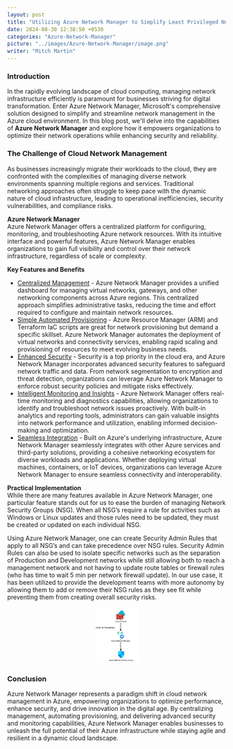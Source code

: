 ```yaml
---
layout: post
title: "Utilizing Azure Network Manager to Simplify Least Privileged Networking"
date: 2024-08-30 12:38:50 +0530
categories: "Azure-Network-Manager"
picture: "../images/Azure-Network-Manager/image.png"
writer: "Mitch Martin"
---
```


### **Introduction**

In the rapidly evolving landscape of cloud computing, managing network infrastructure efficiently is paramount for businesses striving for digital transformation. Enter Azure Network Manager, Microsoft's comprehensive solution designed to simplify and streamline network management in the Azure cloud environment. In this blog post, we'll delve into the capabilities of **Azure Network Manager** and explore how it empowers organizations to optimize their network operations while enhancing security and reliability.

### **The Challenge of Cloud Network Management**

As businesses increasingly migrate their workloads to the cloud, they are confronted with the complexities of managing diverse network environments spanning multiple regions and services. Traditional networking approaches often struggle to keep pace with the dynamic nature of cloud infrastructure, leading to operational inefficiencies, security vulnerabilities, and compliance risks.

**Azure Network Manager** \
Azure Network Manager offers a centralized platform for configuring, monitoring, and troubleshooting Azure network resources. With its intuitive interface and powerful features, Azure Network Manager enables organizations to gain full visibility and control over their network infrastructure, regardless of scale or complexity.

**Key Features and Benefits**

- <span style="text-decoration:underline;">Centralized Management</span> - Azure Network Manager provides a unified dashboard for managing virtual networks, gateways, and other networking components across Azure regions. This centralized approach simplifies administrative tasks, reducing the time and effort required to configure and maintain network resources.
- <span style="text-decoration:underline;">Simple Automated Provisioning</span> - Azure Resource Manager (ARM) and Terraform IaC scripts are great for network provisioning but demand a specific skillset. Azure Network Manager automates the deployment of virtual networks and connectivity services, enabling rapid scaling and provisioning of resources to meet evolving business needs.
- <span style="text-decoration:underline;">Enhanced Security</span> - Security is a top priority in the cloud era, and Azure Network Manager incorporates advanced security features to safeguard network traffic and data. From network segmentation to encryption and threat detection, organizations can leverage Azure Network Manager to enforce robust security policies and mitigate risks effectively.
- <span style="text-decoration:underline;">Intelligent Monitoring and Insights</span> - Azure Network Manager offers real-time monitoring and diagnostics capabilities, allowing organizations to identify and troubleshoot network issues proactively. With built-in analytics and reporting tools, administrators can gain valuable insights into network performance and utilization, enabling informed decision-making and optimization.
- <span style="text-decoration:underline;">Seamless Integration</span> - Built on Azure's underlying infrastructure, Azure Network Manager seamlessly integrates with other Azure services and third-party solutions, providing a cohesive networking ecosystem for diverse workloads and applications. Whether deploying virtual machines, containers, or IoT devices, organizations can leverage Azure Network Manager to ensure seamless connectivity and interoperability.

**Practical Implementation** \
While there are many features available in Azure Network Manager, one particular feature stands out for us to ease the burden of managing Network Security Groups (NSG). When all NSG’s require a rule for activities such as Windows or Linux updates and those rules need to be updated, they must be created or updated on each individual NSG.

Using Azure Network Manager, one can create Security Admin Rules that apply to all NSG’s and can take precedence over NSG rules. Security Admin Rules can also be used to isolate specific networks such as the separation of Production and Development networks while still allowing both to reach a management network and not having to update route tables or firewall rules (who has time to wait 5 min per network firewall update). In our use case, it has been utilized to provide the development teams with more autonomy by allowing them to add or remove their NSG rules as they see fit while preventing them from creating overall security risks.

<div style="text-align: center;">
  <img src="../images/Azure-Network-Manager/image.png" alt="Azure-Network-Manager" title="Azure-Network-Manager" style="width: 20%;">
</div>

### **Conclusion**

Azure Network Manager represents a paradigm shift in cloud network management in Azure, empowering organizations to optimize performance, enhance security, and drive innovation in the digital age. By centralizing management, automating provisioning, and delivering advanced security and monitoring capabilities, Azure Network Manager enables businesses to unleash the full potential of their Azure infrastructure while staying agile and resilient in a dynamic cloud landscape.
